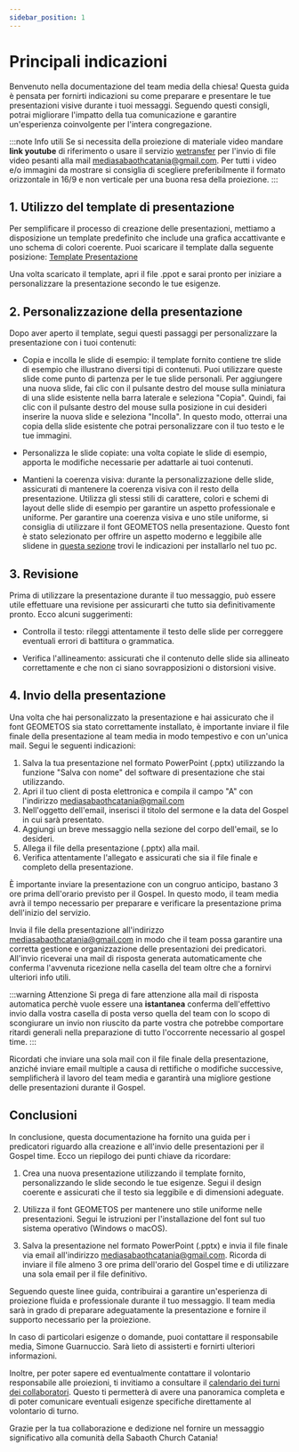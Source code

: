 ```yaml
---
sidebar_position: 1
---
```

# Principali indicazioni

Benvenuto nella documentazione del team media della chiesa! Questa guida è pensata per fornirti indicazioni su come preparare e presentare le tue presentazioni visive durante i tuoi messaggi. Seguendo questi consigli, potrai migliorare l'impatto della tua comunicazione e garantire un'esperienza coinvolgente per l'intera congregazione. 


:::note Info utili
Se si necessita della proiezione di materiale video mandare **link youtube** di riferimento o usare il servizio [wetransfer](https://wetransfer.com/) per l'invio di file video pesanti alla mail mediasabaothcatania@gmail.com.
Per tutti i video e/o immagini da mostrare si consiglia di scegliere preferibilmente il formato orizzontale in 16/9 e non verticale per una buona resa della proiezione.
:::


## 1. Utilizzo del template di presentazione

Per semplificare il processo di creazione delle presentazioni, mettiamo a disposizione un template predefinito che include una grafica accattivante e uno schema di colori coerente. Puoi scaricare il template dalla seguente posizione: [Template Presentazione](https://drive.google.com/file/d/1hvKv1RQAj44wCtzteiAMFg9zCmxoXepU/view?usp=drive_link)

Una volta scaricato il template, apri il file .ppot e sarai pronto per iniziare a personalizzare la presentazione secondo le tue esigenze.

## 2. Personalizzazione della presentazione

Dopo aver aperto il template, segui questi passaggi per personalizzare la presentazione con i tuoi contenuti:

- Copia e incolla le slide di esempio: il template fornito contiene tre slide di esempio che illustrano diversi tipi di contenuti. Puoi utilizzare queste slide come punto di partenza per le tue slide personali. Per aggiungere una nuova slide, fai clic con il pulsante destro del mouse sulla miniatura di una slide esistente nella barra laterale e seleziona "Copia". Quindi, fai clic con il pulsante destro del mouse sulla posizione in cui desideri inserire la nuova slide e seleziona "Incolla". In questo modo, otterrai una copia della slide esistente che potrai personalizzare con il tuo testo e le tue immagini.

- Personalizza le slide copiate: una volta copiate le slide di esempio, apporta le modifiche necessarie per adattarle ai tuoi contenuti. 

- Mantieni la coerenza visiva: durante la personalizzazione delle slide, assicurati di mantenere la coerenza visiva con il resto della presentazione. Utilizza gli stessi stili di carattere, colori e schemi di layout delle slide di esempio per garantire un aspetto professionale e uniforme.
Per garantire una coerenza visiva e uno stile uniforme, si consiglia di utilizzare il font GEOMETOS nella presentazione. Questo font è stato selezionato per offrire un aspetto moderno e leggibile alle slidene in [questa sezione](./Guida%20Installazione%20Geometos) trovi le indicazioni per installarlo nel tuo pc.

## 3. Revisione 

Prima di utilizzare la presentazione durante il tuo messaggio, può essere utile effettuare una revisione per assicurarti che tutto sia definitivamente pronto. Ecco alcuni suggerimenti:

- Controlla il testo: rileggi attentamente il testo delle slide per correggere eventuali errori di battitura o grammatica.

- Verifica l'allineamento: assicurati che il contenuto delle slide sia allineato correttamente e che non ci siano sovrapposizioni o distorsioni visive.

## 4. Invio della presentazione

Una volta che hai personalizzato la presentazione e hai assicurato che il font GEOMETOS sia stato correttamente installato, è importante inviare il file finale della presentazione al team media in modo tempestivo e con un'unica mail. Segui le seguenti indicazioni:

1. Salva la tua presentazione nel formato PowerPoint (.pptx) utilizzando la funzione "Salva con nome" del software di presentazione che stai utilizzando.
2. Apri il tuo client di posta elettronica e compila il campo "A" con l'indirizzo mediasabaothcatania@gmail.com
3. Nell'oggetto dell'email, inserisci il titolo del sermone e la data del Gospel in cui sarà presentato.
4. Aggiungi un breve messaggio nella sezione del corpo dell'email, se lo desideri.
5. Allega il file della presentazione (.pptx) alla mail.
6. Verifica attentamente l'allegato e assicurati che sia il file finale e completo della presentazione.

È importante inviare la presentazione con un congruo anticipo, bastano 3 ore prima dell'orario previsto per il Gospel. In questo modo, il team media avrà il tempo necessario per preparare e verificare la presentazione prima dell'inizio del servizio.

Invia il file della presentazione all'indirizzo mediasabaothcatania@gmail.com in modo che il team possa garantire una corretta gestione e organizzazione delle presentazioni dei predicatori. All'invio riceverai una mail di risposta generata automaticamente che conferma l'avvenuta ricezione nella casella del team oltre che a fornirvi ulteriori info utili. 

:::warning Attenzione
Si prega di fare attenzione alla mail di risposta automatica perchè vuole essere una **istantanea** conferma dell'effettivo invio dalla vostra casella di posta verso quella del team con lo scopo di scongiurare un invio non riuscito da parte vostra che potrebbe comportare ritardi generali nella preparazione di tutto l'occorrente necessario al gospel time.
:::

Ricordati che inviare una sola mail con il file finale della presentazione, anziché inviare email multiple a causa di rettifiche o modifiche successive, semplificherà il lavoro del team media e garantirà una migliore gestione delle presentazioni durante il Gospel.

## Conclusioni

In conclusione, questa documentazione ha fornito una guida per i predicatori riguardo alla creazione e all'invio delle presentazioni per il Gospel time. Ecco un riepilogo dei punti chiave da ricordare:

1. Crea una nuova presentazione utilizzando il template fornito, personalizzando le slide secondo le tue esigenze. Segui il design coerente e assicurati che il testo sia leggibile e di dimensioni adeguate.

2. Utilizza il font GEOMETOS per mantenere uno stile uniforme nelle presentazioni. Segui le istruzioni per l'installazione del font sul tuo sistema operativo (Windows o macOS).

3. Salva la presentazione nel formato PowerPoint (.pptx) e invia il file finale via email all'indirizzo mediasabaothcatania@gmail.com. Ricorda di inviare il file almeno 3 ore prima dell'orario del Gospel time e di utilizzare una sola email per il file definitivo.

Seguendo queste linee guida, contribuirai a garantire un'esperienza di proiezione fluida e professionale durante il tuo messaggio. Il team media sarà in grado di preparare adeguatamente la presentazione e fornire il supporto necessario per la proiezione.

In caso di particolari esigenze o domande, puoi contattare il responsabile media, Simone Guarnuccio. Sarà lieto di assisterti e fornirti ulteriori informazioni.

Inoltre, per poter sapere ed eventualmente contattare il volontario responsabile alle proiezioni, ti invitiamo a consultare il [calendario dei turni dei collaboratori](../Calendario%20Turni.mdx). Questo ti permetterà di avere una panoramica completa e di poter comunicare eventuali esigenze specifiche direttamente al volontario di turno.

Grazie per la tua collaborazione e dedizione nel fornire un messaggio significativo alla comunità della Sabaoth Church Catania!